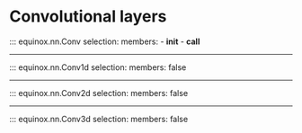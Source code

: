 # Convolutional layers
::: equinox.nn.Conv
    selection:
        members:
            - __init__
            - __call__

---

::: equinox.nn.Conv1d
    selection:
        members: false

---

::: equinox.nn.Conv2d
    selection:
        members: false

---

::: equinox.nn.Conv3d
    selection:
        members: false
